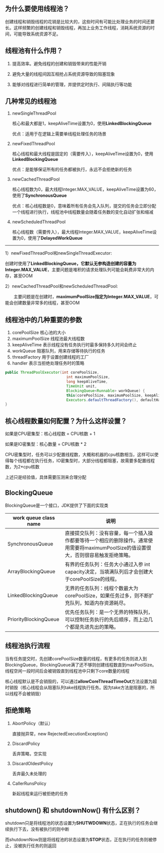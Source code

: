 ## 为什么要使用线程池？ ##
创建线程和销毁线程的花销是比较大的，这些时间有可能比处理业务的时间还要长。这样频繁的创建线程和销毁线程，再加上业务工作线程，消耗系统资源的时间，可能导致系统资源不足。

## 线程池有什么作用？ ##
1. 提高效率。避免线程的创建和销毁带来的性能开销

2. 避免大量的线程间因互相抢占系统资源导致的阻塞现象

3.  能够对线程进行简单的管理，并提供定时执行、间隔执行等功能

## 几种常见的线程池 ##
1. newSingleThreadPool

   核心和最大都是1，keepAliveTime设置为0，使用**LinkedBlockingQueue**

   优点：适用于在逻辑上需要单线程处理任务的场景

2. newFixedThreadPool

   核心线程和最大线程是固定的（需要传入），keepAliveTime设置为0，使用**LinkedBlockingQueue**

   优点：是能够保证所有的任务都被执行，永远不会拒绝新的任务

3. newCachedThreadPool

   核心线程数为0，最大线程Integer.MAX_VALUE，keepAliveTime设置为60，使用了**SynchronousQueue**

   优点：核心线程数是0，意味着所有任务会先入队列，提交的任务会立即分配一个线程进行执行，线程池中线程数量会随着任务数的变化自动扩张和缩减

4. newScheduledThreadPool

   核心线程数（需要传入），最大线程Integer.MAX_VALUE，keepAliveTime设置为0，使用了**DelayedWorkQueue**

------

1）newFixedThreadPool和newSingleThreadExecutor:

​		创建时使用了**LinkedBlockingQueue，它默认无参构造创建的容量为Integer.MAX_VALUE**，主要问题是堆积的请求处理队列可能会耗费非常大的内存，甚至OOM

2）newCachedThreadPool和newScheduledThreadPool:

  主要问题是在创建时，**maximumPoolSize指定为Integer.MAX_VALUE**，可能会创建数量非常多的线程，甚至OOM


## 线程池中的几种重要的参数 ##
1. corePoolSize 核心池的大小
2. maximumPoolSize 线程池最大线程数
3. keepAliveTime 表示线程没有任务执行时最多保持多久时间会终止
4. workQueue 阻塞队列，用来存储等待执行的任务
5. threadFactory 用于设置创建线程的工厂
6. handler 表示当拒绝处理任务时的策略

```java
public ThreadPoolExecutor(int corePoolSize,
                            int maximumPoolSize,
                            long keepAliveTime,
                            TimeUnit unit,
                            BlockingQueue<Runnable> workQueue) {
                            this(corePoolSize, maximumPoolSize, keepAliveTime, unit, workQueue,
                            Executors.defaultThreadFactory(), defaultHandler);
}
```

## 核心线程数量如何配置？为什么这样设置？

如果是CPU密集型：核心线程数 = CPU核数 + 1

如果是IO密集型：核心数量 = CPU核数 * 2

CPU密集型时，任务可以少配置线程数，大概和机器的cpu核数相当，这样可以使得每个线程都在执行任务，IO密集型时，大部分线程都阻塞，故需要多配置线程数，为2*cpu核数

上述只是经验值，具体需要压测来合理分配

## BlockingQueue

BlockingQueue是一个接口，JDK提供了下面的实现类

| work queue class name | 说明                                                         |
| --------------------- | ------------------------------------------------------------ |
| SynchronousQueue      | 直接提交队列：没有容量，每一个插入操作都要等待一个相应的删除操作。通常使用需要将maximumPoolSize的值设置很大，否则很容易触发拒绝策略。 |
| ArrayBlockingQueue    | 有界的任务队列：任务大小通过入参 int capacity决定，当填满队列后才会创建大于corePoolSize的线程。 |
| LinkedBlockingQueue   | 无界的任务队列：线程个数最大为corePoolSize，如果任务过多，则不断扩充队列，知道内存资源耗尽。 |
| PriorityBlockingQueue | 优先任务队列：是一个无界的特殊队列，可以控制任务执行的先后顺序，而上边几个都是先进先出的策略。 |

## 线程池执行流程

当有任务提交时，先创建corePoolSize数量的线程，有更多的任务则进入到BlockingQueue，BlockingQueue满了还不够则创建线程数直到maxPoolSize。线程空闲一段时间后会被销毁直到线程池中只剩下core数量的线程

核心线程默认是不会销毁的，可以通过**allowCoreThreadTimeOut**方法设置为超时销毁（核心线程会从阻塞队列take线程执行任务。因为take方法是阻塞的，所以线程不会被销毁）

## 拒绝策略

1. AbortPolicy（默认）

   直接抛异常，new RejectedExecutionException()

2. DiscardPolicy

   丢弃策略，空实现

3. DiscardOldestPolicy

   丢弃最久未处理的

4. CallerRunsPolicy

   新起线程来运行被拒绝的任务

## shutdown() 和 shutdownNow() 有什么区别？

shutdown只是将线程池的状态设置为**SHUTWDOWN**状态，正在执行的任务会继续执行下去，没有被执行的则中断

而shutdownNow则是将线程池的状态设置为**STOP**状态，正在执行的任务则被停止，没被执行任务的则返回

